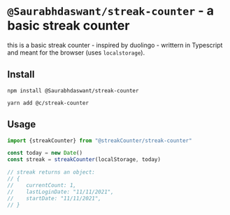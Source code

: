 # `@Saurabhdaswant/streak-counter` - a basic streak counter

this is a basic streak counter - inspired by duolingo - writtern in Typescript and meant for the browser (uses `localstorage`).

## Install

```shell
npm install @Saurabhdaswant/streak-counter
```
```shell
yarn add @c/streak-counter
```

## Usage

```js
import {streakCounter} from "@streakCounter/streak-counter"

const today = new Date()
const streak = streakCounter(localStorage, today)

// streak returns an object:
// {
//    currentCount: 1,
//    lastLoginDate: "11/11/2021",
//    startDate: "11/11/2021",
// }
```
